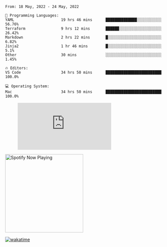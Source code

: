 <!--START_SECTION:waka-->
```text
From: 18 May, 2022 - 24 May, 2022

💬 Programming Languages: 
YAML                     19 hrs 46 mins      ██████████████░░░░░░░░░░░   56.76% 
Terraform                9 hrs 12 mins       ██████░░░░░░░░░░░░░░░░░░░   26.42% 
Markdown                 2 hrs 22 mins       █░░░░░░░░░░░░░░░░░░░░░░░░   6.82% 
Jinja2                   1 hr 46 mins        █░░░░░░░░░░░░░░░░░░░░░░░░   5.1% 
Other                    30 mins             ░░░░░░░░░░░░░░░░░░░░░░░░░   1.45%

🔥 Editors: 
VS Code                  34 hrs 50 mins      █████████████████████████   100.0%

💻 Operating System: 
Mac                      34 hrs 50 mins      █████████████████████████   100.0%

```


<!--END_SECTION:waka-->

<figure><embed src="https://wakatime.com/share/@gregnrobinson/001c6d31-0c95-44f9-b6d7-9fd705354f62.svg"></embed></figure>

[<img src="https://spotify-playing-gregnrobinson.vercel.app/api/spotify/?background_color=transparent&border_color=transparent" alt="Spotify Now Playing" width="250" />](https://open.spotify.com/user/gregnrobinson-ca)

[![wakatime](https://wakatime.com/badge/user/37718f76-572e-4513-b2c5-41c4d93d287a.svg)](https://wakatime.com/@37718f76-572e-4513-b2c5-41c4d93d287a)



